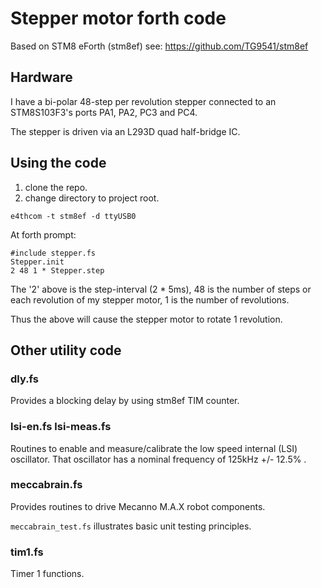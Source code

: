 # Stepper motor forth code

Based on STM8 eForth (stm8ef) see: https://github.com/TG9541/stm8ef

## Hardware
I have a bi-polar 48-step per revolution stepper
connected to an STM8S103F3's ports PA1, PA2, PC3 and PC4.

The stepper is driven via an L293D quad half-bridge IC.

## Using the code

1. clone the repo.
1. change directory to project root.

```
e4thcom -t stm8ef -d ttyUSB0
```

At forth prompt:

```
#include stepper.fs
Stepper.init
2 48 1 * Stepper.step
```

The '2' above is the step-interval (2 * 5ms),
48 is the number of steps or each revolution of my stepper motor,
1 is the number of revolutions.

Thus the above will cause the stepper motor
to rotate 1 revolution.

## Other utility code

### dly.fs
Provides a blocking delay by using stm8ef TIM counter.

### lsi-en.fs lsi-meas.fs
Routines to enable and measure/calibrate
the low speed internal (LSI) oscillator.
That oscillator has a nominal frequency of 125kHz +/- 12.5% .

### meccabrain.fs
Provides routines to drive Mecanno M.A.X robot components.

`meccabrain_test.fs` illustrates basic unit testing principles.

### tim1.fs
Timer 1 functions.
